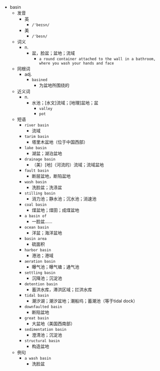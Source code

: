 - basin
  - 发音
    - 英
      - `/'beɪsn/`
    - 美
      - `/'besn/`
  - 词义
    - n.
      - 盆，脸盆；盆地；流域
        - `a round container attached to the wall in a bathroom, where you wash your hands and face`
  - 同根词
    - adj.
      - `basined`
        - 为盆地所围绕的
  - 近义词
    - n.
      - 水池；[水文]流域；[地理]盆地；盆
        - `valley`
        - `pot`
  - 短语
    - `river basin`
      - 流域 
    - `tarim basin`
      - 塔里木盆地（位于中国西部） 
    - `lake basin`
      - 湖盆；湖泊盆地 
    - `drainage basin`
      - （美）[地]（河流的）流域；流域盆地 
    - `fault basin`
      - 断层盆地，断陷盆地 
    - `wash basin`
      - 洗脸盆；洗涤盆 
    - `stilling basin`
      - 消力池；静水池；沉水池；消速池 
    - `coal basin`
      - 煤盆地；煤田；成煤盆地 
    - `a basin of`
      - 一脸盆…… 
    - `ocean basin`
      - 洋盆；海洋盆地 
    - `basin area`
      - 硫面积 
    - `harbor basin`
      - 港池；港域 
    - `aeration basin`
      - 曝气池；曝气塘；通气池 
    - `settling basin`
      - 沉降池；沉淀池 
    - `detention basin`
      - 蓄洪水库，滞洪区域；拦洪水库 
    - `tidal basin`
      - 潮汐湖；潮汐盆地；潮船坞；蓄潮池（等于tidal dock） 
    - `downfaulted basin`
      - 断陷盆地 
    - `great basin`
      - 大盆地（美国西南部） 
    - `sedimentation basin`
      - 澄清池；沉淀池 
    - `structural basin`
      - 构造盆地 
  - 例句
    - `a wash basin`
      - 洗脸盆

